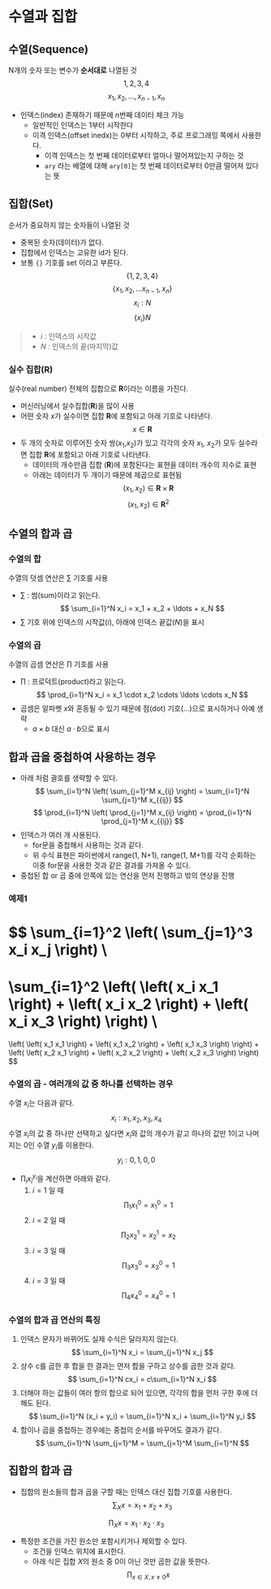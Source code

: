 # 수열과 집합

## 수열(Sequence)
N개의 숫자 또는 변수가 **순서대로** 나열된 것
$$ 1, 2, 3, 4 $$
$$ x_1, x_2, \ldots, x_{n-1}, x_n $$
- 인덱스(index) 존재하기 때문에 $n$번째 데이터 체크 가능
  - 일반적인 인덱스는 1부터 시작한다
  - 이격 인덱스(offset inedx)는 0부터 시작하고, 주로 프로그래밍 쪽에서 사용한다.
    - 이격 인덱스는 첫 번째 데이터로부터 얼마나 떨어져있는지 구하는 것
    - `ary` 라는 배열에 대해 `ary[0]`는 첫 번째 데이터로부터 0만큼 떨어져 있다는 뜻

## 집합(Set)
순서가 중요하지 않는 숫자들이 나열된 것
- 중복된 숫자(데이터)가 없다.
- 집합에서 인덱스는 고유한 id가 된다.
- 보통 `{}` 기호를 set 이라고 부른다.
$$ \{ 1, 2, 3, 4 \}$$
$$ \{x_1, x_2, \dots x_{n-1}, x_n\} $$
$$ x_i:N $$
$$ \{ x_i\}N $$
> - $i$ : 인덱스의 시작값
> - $N$ : 인덱스의 끝(마지막)값


### 실수 집합($\mathbf{R}$)
실수(real number) 전체의 집합으로 $\mathbf{R}$이라는 이름을 가진다.
- 머신러닝에서 실수집합($\mathbf{R}$)을 많이 사용
- 어떤 숫자 $x$가 실수이면 집합 $\mathbf{R}$에 포함되고 아래 기호로 나타낸다.
$$ x \in \mathbf{R} $$
- 두 개의 숫자로 이루어진 숫자 쌍($x_1$,$x_2$)가 있고 각각의 숫자 $x_1$, $x_2$가 모두 실수라면 집합 $\mathbf{R}$에 포함되고 아래 기호로 나타낸다.
  - 데이터의 개수만큼 집합 ($\mathbf{R}$)에 포함된다는 표현을 데이터 개수의 지수로 표현
  - 아래는 데이터가 두 개이기 때문에 제곱으로 표현됨
$$ (x_1,x_2) \in \mathbf{R} \times \mathbf{R} $$
$$ (x_1,x_2) \in \mathbf{R}^2 $$



## 수열의 합과 곱
### 수열의 합
수열의 덧셈 연산은 $\sum$ 기호를 사용
- $\sum$ : 썸(sum)이라고 읽는다.
$$ \sum_{i=1}^N x_i = x_1 + x_2 + \ldots + x_N $$
- $\sum$ 기호 위에 인덱스의 시작값($i$), 아래에 인덱스 끝값($N$)을 표시

### 수열의 곱
수열의 곱셈 연산은 $\prod$ 기호를 사용
- $\prod$ : 프로덕트(product)라고 읽는다.
$$ \prod_{i=1}^N x_i = x_1 \cdot x_2 \cdots \ldots \cdots x_N $$
- 곱셈은 알파벳 $x$와 혼동될 수 있기 때문에 점(dot) 기호($\ldots$)으로 표시하거나 아예 생략
  -  $a \times b$ 대신 $a \cdot b$으로 표시

## 합과 곱을 중첩하여 사용하는 경우
- 아래 처럼 괄호를 생략할 수 있다.
$$
\sum_{i=1}^N \left( \sum_{j=1}^M x_{ij} \right)
=
\sum_{i=1}^N \sum_{j=1}^M x_{{ij}}
$$
$$
\prod_{i=1}^N \left( \prod_{j=1}^M x_{ij} \right)
=
\prod_{i=1}^N \prod_{j=1}^M x_{{ij}}
$$
- 인덱스가 여러 개 사용된다.
  - for문을 중첩해서 사용하는 것과 같다.
  - 위 수식 표현은 파이썬에서 range(1, N+1), range(1, M+1)를 각각 순회하는 이중 for문을 사용한 것과 같은 결과를 가져올 수 있다.
- 중첩된 합 or 곱 중에 안쪽에 있는 연산을 먼저 진행하고 밖의 연상을 진행

### 예제1
$$
\sum_{i=1}^2 \left( \sum_{j=1}^3 x_i x_j \right) \\
=
\sum_{i=1}^2 \left(
    \left( x_i x_1 \right) + \left( x_i x_2 \right) + \left( x_i x_3 \right)
\right) \\
=
\left(
    \left( x_1 x_1 \right) + \left( x_1 x_2 \right) + \left( x_1 x_3 \right)
\right)
+
\left(
    \left( x_2 x_1 \right) + \left( x_2 x_2 \right) + \left( x_2 x_3 \right)
\right)
$$

### 수열의 곱 - 여러개의 값 중 하나를 선택하는 경우
수열 $x_i$는 다음과 같다.
$$
x_i : x_1,x_2,x_3,x_4
$$
수열 $x_i$의 값 중 하나만 선택하고 싶다면 $x_i$와 값의 개수가 같고 하나의 값만 1이고 나머지는 0인 수열 $y_i$를 이용한다.
$$
y_i : 0,1,0,0
$$
- $\prod_i x_i^{y_i}$을 계산하면 아래와 같다.
  1. $i=1$ 일 때
    $$
    \prod_1 x_1^0 = x_1^0 = 1
    $$
  2. $i=2$ 일 때
     $$
     \prod_2 x_2^1 = x_2^1 = x_2
     $$ 
  3. $i=3$ 일 때
     $$
     \prod_3 x_3^0 = x_3^0 = 1
     $$ 
  4. $i=3$ 일 때
     $$
     \prod_4 x_4^0 = x_4^0 = 1
     $$ 

### 수열의 합과 곱 연산의 특징
1. 인덱스 문자가 바뀌어도 실제 수식은 달라지지 않는다.
   $$
   \sum_{i=1}^N x_i = \sum_{j=1}^N x_j
   $$ 
2. 상수 c를 곱한 후 합을 한 결과는 먼저 합을 구하고 상수를 곱한 것과 같다.
   $$
   \sum_{i=1}^N cx_i = c\sum_{i=1}^N x_i
   $$
3. 더해야 하는 값들이 여러 항의 합으로 되어 있으면, 각각의 합을 먼저 구한 후에 더해도 된다.
   $$
   \sum_{i=1}^N (x_i + y_i) = \sum_{i=1}^N x_i + \sum_{i=1}^N y_i
   $$
4. 합이나 곱을 중첩하는 경우에는 중첩의 순서를 바꾸어도 결과가 같다. 
   $$
   \sum_{i=1}^N \sum_{j=1}^M = \sum_{j=1}^M \sum_{i=1}^N
   $$ 

## 집합의 합과 곱
- 집합의 원소들의 합과 곱을 구할 때는 인덱스 대신 집합 기호를 사용한다.
$$
\sum_X x = x_1 + x_2 + x_3
$$

$$
\prod_X x = x_1 \cdot x_2 \cdot x_3 
$$

- 특정한 조건을 가진 원소만 포함시키거나 제외할 수 있다.
  - 조건을 인덱스 위치에 표시한다.
  - 아래 식은 집합 $X$의 원소 중 0이 아닌 것만 곱한 값을 뜻한다.
$$
\prod_{x \in X, x \neq 0} x
$$